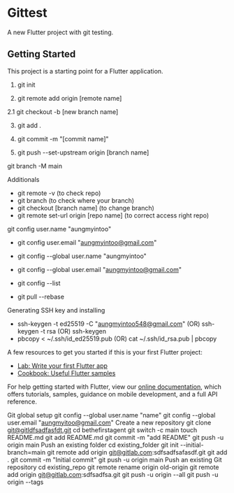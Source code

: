 # Gittest

A new Flutter project with git testing.

## Getting Started

This project is a starting point for a Flutter application.


1.  git init

2.  git remote add origin [remote name]
 
2.1 git checkout -b [new branch name]
 
3.  git add .
 
4.  git commit -m "[commit name]"
 
5.  git push --set-upstream origin [branch name]
 
git branch -M main
 
Additionals

- git remote -v (to check repo)
- git branch (to check where your branch)
- git checkout [branch name] (to change branch)
- git remote set-url origin [repo name] (to correct access right repo)

git config user.name "aungmyintoo"
 - git config user.email "aungmyintoo@gmail.com"
 - git config --global user.name "aungmyintoo"
 - git config --global user.email "aungmyintoo@gmail.com"
 - git config --list
 
 - git pull --rebase

Generating SSH key and installing
- ssh-keygen -t ed25519 -C "aungmyintoo548@gmail.com" (OR) ssh-keygen -t rsa (OR) ssh-keygen
- pbcopy < ~/.ssh/id_ed25519.pub (OR) cat ~/.ssh/id_rsa.pub | pbcopy
                                
A few resources to get you started if this is your first Flutter project:

- [Lab: Write your first Flutter app](https://flutter.dev/docs/get-started/codelab)
- [Cookbook: Useful Flutter samples](https://flutter.dev/docs/cookbook)

For help getting started with Flutter, view our
[online documentation](https://flutter.dev/docs), which offers tutorials,
samples, guidance on mobile development, and a full API reference.


Git global setup
git config --global user.name "name"
git config --global user.email "aungmyitoo@gmail.com"
Create a new repository
git clone git@gitldfsadfasfdt.git
cd bethefirstagent
git switch -c main
touch README.md
git add README.md
git commit -m "add README"
git push -u origin main
Push an existing folder
cd existing_folder
git init --initial-branch=main
git remote add origin git@gitlab.com:sdfsadfsafasdf.git
git add .
git commit -m "Initial commit"
git push -u origin main
Push an existing Git repository
cd existing_repo
git remote rename origin old-origin
git remote add origin git@gitlab.com:sdfsadfsa.git
git push -u origin --all
git push -u origin --tags
